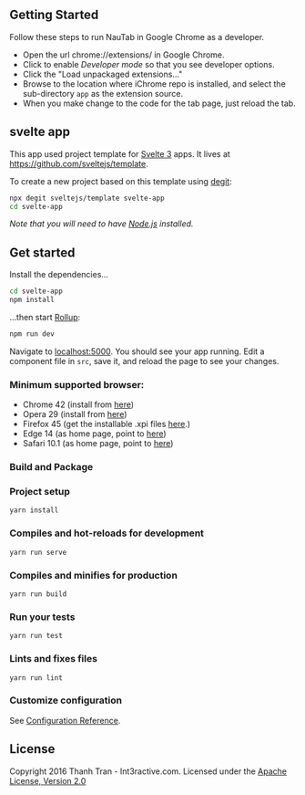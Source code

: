 ## Getting Started

Follow these steps to run NauTab in Google Chrome as a developer.

- Open the url chrome://extensions/ in Google Chrome.
- Click to enable _Developer mode_ so that you see developer options.
- Click the "Load unpackaged extensions..."
- Browse to the location where iChrome repo is installed, and select the sub-directory `app` as the extension source.
- When you make change to the code for the tab page, just reload the tab.

## svelte app

This app used project template for [Svelte 3](https://svelte.dev) apps. It lives at https://github.com/sveltejs/template.

To create a new project based on this template using [degit](https://github.com/Rich-Harris/degit):

```bash
npx degit sveltejs/template svelte-app
cd svelte-app
```

*Note that you will need to have [Node.js](https://nodejs.org) installed.*


## Get started

Install the dependencies...

```bash
cd svelte-app
npm install
```

...then start [Rollup](https://rollupjs.org):

```bash
npm run dev
```

Navigate to [localhost:5000](http://localhost:5000). You should see your app running. Edit a component file in `src`, save it, and reload the page to see your changes.

### Minimum supported browser:

- Chrome 42 (install from [here](https://chrome.google.com/webstore/detail/nau-tab/pimockeojlggmlnknhicajgckmlggifa?hl=en))
- Opera 29 (install from [here](https://chrome.google.com/webstore/detail/nau-tab/pimockeojlggmlnknhicajgckmlggifa?hl=en))
- Firefox 45 (get the installable .xpi files [here](https://github.com/trongthanh/nau-chrome-tab/releases).)
- Edge 14 (as home page, point to [here](https://naustud.io/start/))
- Safari 10.1 (as home page, point to [here](https://naustud.io/start/))

### Build and Package

### Project setup

```
yarn install
```

### Compiles and hot-reloads for development

```
yarn run serve
```

### Compiles and minifies for production

```
yarn run build
```

### Run your tests

```
yarn run test
```

### Lints and fixes files

```
yarn run lint
```

### Customize configuration

See [Configuration Reference](https://cli.vuejs.org/config/).

## License

Copyright 2016 Thanh Tran - Int3ractive.com. Licensed under the [Apache License, Version 2.0](http://www.apache.org/licenses/LICENSE-2.0)
